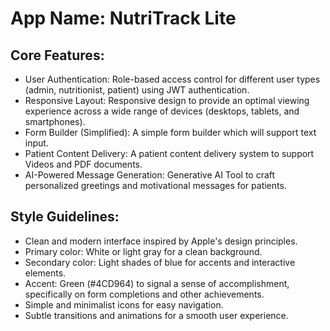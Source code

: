 # **App Name**: NutriTrack Lite

## Core Features:

- User Authentication: Role-based access control for different user types (admin, nutritionist, patient) using JWT authentication.
- Responsive Layout: Responsive design to provide an optimal viewing experience across a wide range of devices (desktops, tablets, and smartphones).
- Form Builder (Simplified): A simple form builder which will support text input.
- Patient Content Delivery: A patient content delivery system to support Videos and PDF documents.
- AI-Powered Message Generation: Generative AI Tool to craft personalized greetings and motivational messages for patients.

## Style Guidelines:

- Clean and modern interface inspired by Apple's design principles.
- Primary color: White or light gray for a clean background.
- Secondary color: Light shades of blue for accents and interactive elements.
- Accent: Green (#4CD964) to signal a sense of accomplishment, specifically on form completions and other achievements.
- Simple and minimalist icons for easy navigation.
- Subtle transitions and animations for a smooth user experience.